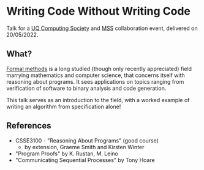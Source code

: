 # Writing Code Without Writing Code

Talk for a [UQ Computing Society](https://uqcs.org) and [MSS](https://uqmss.org/) collaboration event, delivered on 20/05/2022.

## What?

[Formal methods](https://en.wikipedia.org/wiki/Formal_methods) is a long studied (though only recently appreciated) field marrying mathematics and computer science, that concerns itself with reasoning about programs. It sees applications on topics ranging from verification of software to binary analysis and code generation.

This talk serves as an introduction to the field, with a worked example of writing an algorithm from specification alone! 

## References

- CSSE3100 - "Reasoning About Programs" (good course)
    - by extension, Graeme Smith and Kirsten Winter
- "Program Proofs" by K. Rustan, M. Leino
- "Communicating Sequential Processes" by Tony Hoare